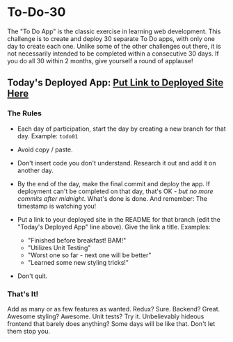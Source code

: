 # To-Do-30

The "To Do App" is the classic exercise in learning web development. This challenge is to create and deploy 30 separate To Do apps, with only one day to create each one. Unlike some of the other challenges out there, it is not necessarily intended to be completed within a consecutive 30 days. If you do all 30 within 2 months, give yourself a round of applause!

## Today's Deployed App: [Put Link to Deployed Site Here](https://todo.elijahwilcott.com/)

### The Rules

* Each day of participation, start the day by creating a new branch for that day. Example: `todo01`

* Avoid copy / paste.

* Don't insert code you don't understand. Research it out and add it on another day.

* By the end of the day, make the final commit and deploy the app. If deployment can't be completed on that day, that's OK - *but no more commits after midnight*. What's done is done. And remember: The timestamp is watching you!

* Put a link to your deployed site in the README for that branch (edit the "Today's Deployed App" line above). Give the link a title. Examples:
  *   "Finished before breakfast! BAM!"
  *   "Utilizes Unit Testing"
  *   "Worst one so far - next one will be better"
  *   "Learned some new styling tricks!"

* Don't quit.

### That's It!

Add as many or as few features as wanted. Redux? Sure. Backend? Great. Awesome styling? Awesome. Unit tests? Try it. Unbelievably hideous frontend that barely does anything? Some days will be like that. Don't let them stop you.

